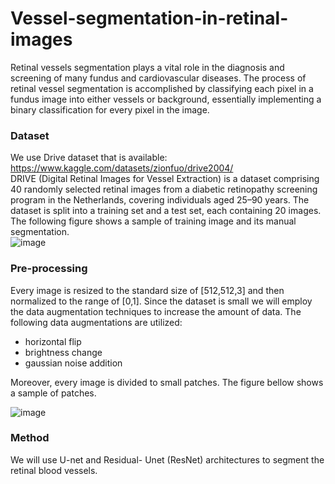 # Vessel-segmentation-in-retinal-images
Retinal vessels segmentation plays a vital role in the diagnosis and screening of many fundus and cardiovascular diseases. 
The process of retinal vessel segmentation is accomplished by classifying each pixel in a fundus image into either vessels or background, essentially implementing a binary classification for every pixel in the image.
### Dataset
We use Drive dataset that is available: https://www.kaggle.com/datasets/zionfuo/drive2004/ \
DRIVE (Digital Retinal Images for Vessel Extraction) is a dataset comprising 40 randomly selected retinal images from a diabetic retinopathy screening program in the Netherlands, covering individuals aged 25–90 years. The dataset is split into a training set and a test set, each containing 20 images. 
The following figure shows a sample of training image and its manual segmentation.\
![image](https://github.com/NarjesKarami/Vessel-segmentation-in-retinal-images/assets/78353927/d6e466ab-0a7f-4610-a01d-71e180ec19f9)

### Pre-processing
Every image is resized to the standard size of [512,512,3] and then normalized to the range of [0,1].
Since the dataset is small we will employ the data augmentation techniques to increase the amount of data. The following data augmentations are utilized:
- horizontal flip
- brightness change
- gaussian noise addition 
  
Moreover, every image is divided to small patches. The figure bellow shows a sample of patches.

![image](https://github.com/NarjesKarami/Vessel-segmentation-in-retinal-images/assets/78353927/03789bd4-bf1d-4e5b-8048-029fba411b77)
  
### Method
We will use U-net and Residual- Unet (ResNet) architectures to segment the retinal blood vessels.
